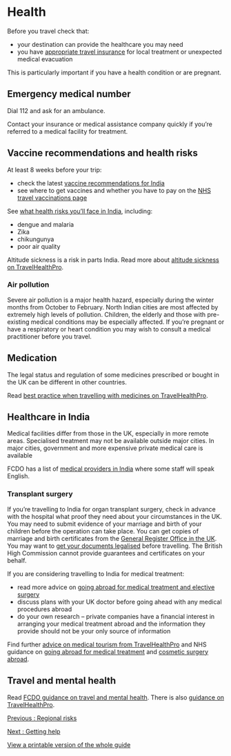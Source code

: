 # Health

Before you travel check that:

* your destination can provide the healthcare you may need
* you have [appropriate travel insurance](https://www.gov.uk/guidance/foreign-travel-insurance) for local treatment or unexpected medical evacuation

This is particularly important if you have a health condition or are pregnant.

## Emergency medical number

Dial 112 and ask for an ambulance.

Contact your insurance or medical assistance company quickly if you’re referred to a medical facility for treatment.

## Vaccine recommendations and health risks

At least 8 weeks before your trip:

* check the latest [vaccine recommendations for India](https://travelhealthpro.org.uk/country/105/india#Vaccine_Recommendations)
* see where to get vaccines and whether you have to pay on the [NHS travel vaccinations page](https://www.nhs.uk/conditions/travel-vaccinations/)

See [what health risks you’ll face in India](https://travelhealthpro.org.uk/country/105/india), including:

* dengue and malaria
* Zika
* chikungunya
* poor air quality

Altitude sickness is a risk in parts India. Read more about [altitude sickness on TravelHealthPro](https://travelhealthpro.org.uk/factsheet/26/altitude-illness).

### Air pollution

Severe air pollution is a major health hazard, especially during the winter months from October to February. North Indian cities are most affected by extremely high levels of pollution. Children, the elderly and those with pre-existing medical conditions may be especially affected. If you’re pregnant or have a respiratory or heart condition you may wish to consult a medical practitioner before you travel.

## Medication

The legal status and regulation of some medicines prescribed or bought in the UK can be different in other countries.

Read [best practice when travelling with medicines on TravelHealthPro](https://travelhealthpro.org.uk/factsheet/43/medicines-abroad).

## Healthcare in India

Medical facilities differ from those in the UK, especially in more remote areas. Specialised treatment may not be available outside major cities. In major cities, government and more expensive private medical care is available

FCDO has a list of [medical providers in India](https://www.gov.uk/government/publications/india-list-of-hospitals) where some staff will speak English.

### Transplant surgery

If you’re travelling to India for organ transplant surgery, check in advance with the hospital what proof they need about your circumstances in the UK. You may need to submit evidence of your marriage and birth of your children before the operation can take place. You can get copies of marriage and birth certificates from the [General Register Office in the UK](https://www.gov.uk/general-register-office). You may want to [get your documents legalised](https://www.gov.uk/get-document-legalised) before travelling. The British High Commission cannot provide guarantees and certificates on your behalf.

If you are considering travelling to India for medical treatment:

* read more advice on [going abroad for medical treatment and elective surgery](https://www.gov.uk/guidance/in-hospital-abroad)
* discuss plans with your UK doctor before going ahead with any medical procedures abroad
* do your own research – private companies have a financial interest in arranging your medical treatment abroad and the information they provide should not be your only source of information

Find further [advice on medical tourism from TravelHealthPro](https://travelhealthpro.org.uk/factsheet/59/medical-tourism-travelling-for-treatment) and NHS guidance on [going abroad for medical treatment](https://www.nhs.uk/using-the-nhs/healthcare-abroad/going-abroad-for-treatment/going-abroad-for-medical-treatment/) and [cosmetic surgery abroad](https://www.nhs.uk/conditions/cosmetic-procedures/advice/cosmetic-surgery-abroad/).

## Travel and mental health

Read [FCDO guidance on travel and mental health](https://www.gov.uk/guidance/foreign-travel-advice-for-people-with-mental-health-issues). There is also [guidance on TravelHealthPro](https://travelhealthpro.org.uk/factsheet/85/travelling-with-mental-health-conditions).

[Previous
:
Regional risks](/foreign-travel-advice/india/regional-risks)

[Next
:
Getting help](/foreign-travel-advice/india/getting-help)

[View a printable version of the whole guide](/foreign-travel-advice/india/print)